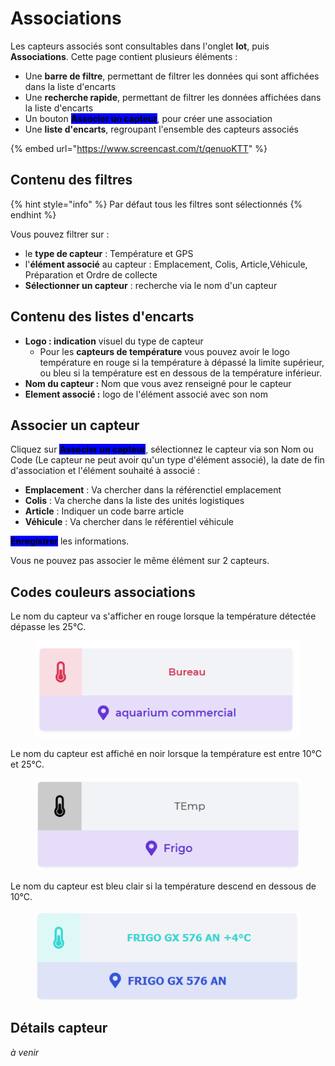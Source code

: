 # Associations

Les capteurs associés sont consultables dans l'onglet **Iot**, puis **Associations**. Cette page contient plusieurs éléments :&#x20;

* Une **barre de filtre**, permettant de filtrer les données qui sont affichées dans la liste d'encarts
* Une **recherche rapide**, permettant de filtrer les données affichées dans la liste d'encarts
* Un bouton <mark style="background-color:blue;">**Associer un capteur**</mark>, pour créer une association
* Une **liste d'encarts**, regroupant l'ensemble des capteurs associés

{% embed url="https://www.screencast.com/t/qenuoKTT" %}

## Contenu des filtres

{% hint style="info" %}
Par défaut tous les filtres sont sélectionnés
{% endhint %}

Vous pouvez filtrer sur :&#x20;

* le **type de capteur** : Température et GPS
* l'**élément associé** au capteur : Emplacement, Colis, Article,Véhicule, Préparation et Ordre de collecte
* **Sélectionner un capteur** : recherche via le nom d'un capteur

## Contenu des **listes d'encarts**

* **Logo : indication** visuel du type de capteur&#x20;
  * Pour les **capteurs de température** vous pouvez avoir le logo température en rouge si la température à dépassé la limite supérieur, ou bleu si la température est en dessous de la température inférieur.
* **Nom du capteur :** Nom que vous avez renseigné pour le capteur
* **Element associé :** logo de l'élément associé avec son nom

## Associer un capteur

Cliquez sur <mark style="background-color:blue;">**Associer un capteur**</mark>, sélectionnez le capteur via son Nom ou Code (Le capteur ne peut avoir qu'un type d'élément associé), la date de fin d'association et l'élément souhaité à associé :

* **Emplacement** : Va chercher dans la référenctiel emplacement
* **Colis** : Va cherche dans la liste des unités logistiques
* **Article** : Indiquer un code barre article&#x20;
* **Véhicule** : Va chercher dans le référentiel véhicule

<mark style="background-color:blue;">**Enregistrer**</mark> les informations.

Vous ne pouvez pas associer le même élément sur 2 capteurs.

## Codes couleurs associations

Le nom du capteur va s'afficher en rouge lorsque la température détectée dépasse les 25°C.

<figure><img src="../.gitbook/assets/image (1) (1) (1).png" alt=""><figcaption></figcaption></figure>

Le nom du capteur est affiché en noir lorsque la température est entre 10°C et 25°C.

<figure><img src="../.gitbook/assets/image (5).png" alt=""><figcaption></figcaption></figure>

Le nom du capteur est bleu clair si la température descend en dessous de 10°C.

<figure><img src="../.gitbook/assets/image (3) (1).png" alt=""><figcaption></figcaption></figure>

## Détails capteur

_à venir_
